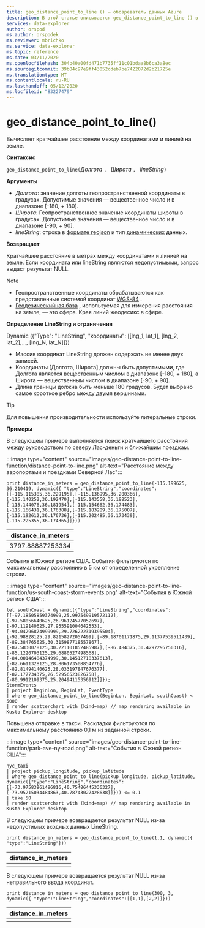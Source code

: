 ```yaml
---
title: geo_distance_point_to_line () — обозреватель данных Azure
description: В этой статье описывается geo_distance_point_to_line () в Azure обозреватель данных.
services: data-explorer
author: orspod
ms.author: orspodek
ms.reviewer: mbrichko
ms.service: data-explorer
ms.topic: reference
ms.date: 03/11/2020
ms.openlocfilehash: 304b40a00fd471b7735ff11c01bdaa8b6ca3a8ec
ms.sourcegitcommit: 39b04c97e9ff43052cdeb7be7422072d2b21725e
ms.translationtype: MT
ms.contentlocale: ru-RU
ms.lasthandoff: 05/12/2020
ms.locfileid: "83227479"
---
```

# <a name="geo_distance_point_to_line"></a>geo_distance_point_to_line()

Вычисляет кратчайшее расстояние между координатами и линией на земле.

**Синтаксис**

`geo_distance_point_to_line(`*Долгота* `, ` *Широта* `, ` *lineString*`)`

**Аргументы**

* *Долгота*: значение долготы геопространственной координаты в градусах. Допустимые значения — вещественное число и в диапазоне [-180, + 180].
* *Широта*: Геопространственное значение координаты широты в градусах. Допустимые значения — вещественное число и в диапазоне [-90, + 90].
* *lineString*: строка в [формате геоjson](https://tools.ietf.org/html/rfc7946) и тип [динамических](./scalar-data-types/dynamic.md) данных.

**Возвращает**

Кратчайшее расстояние в метрах между координатами и линией на земле. Если координата или lineString являются недопустимыми, запрос выдаст результат NULL.

> [!NOTE]
> * Геопространственные координаты обрабатываются как представленные системой координат [WGS-84](https://earth-info.nga.mil/GandG/update/index.php?action=home) .
> * [Геодезическийная база](https://en.wikipedia.org/wiki/Geodetic_datum) , используемая для измерения расстояния на земле, — это сфера. Края линий жеодесикс в сфере.

**Определение LineString и ограничения**

Dynamic ({"Type": "LineString", "координаты": [[lng_1, lat_1], [lng_2, lat_2],..., [lng_N, lat_N]]})

* Массив координат LineString должен содержать не менее двух записей.
* Координаты [Долгота, Широта] должны быть допустимыми, где Долгота является вещественным числом в диапазоне [-180, + 180], а Широта — вещественным числом в диапазоне [-90, + 90].
* Длина границы должна быть меньше 180 градусов. Будет выбрано самое короткое ребро между двумя вершинами.

> [!TIP]
> Для повышения производительности используйте литеральные строки.

**Примеры**

В следующем примере выполняется поиск кратчайшего расстояния между руководством по северу Лас-деньги и ближайшим поездкам.

:::image type="content" source="images/geo-distance-point-to-line-function/distance-point-to-line.png" alt-text="Расстояние между аэропортами и поездками Северной Лас":::

<!-- csl: https://help.kusto.windows.net/Samples -->
```kusto
print distance_in_meters = geo_distance_point_to_line(-115.199625, 36.210419, dynamic({ "type":"LineString","coordinates":[[-115.115385,36.229195],[-115.136995,36.200366],[-115.140252,36.192470],[-115.143558,36.188523],[-115.144076,36.181954],[-115.154662,36.174483],[-115.166431,36.176388],[-115.183289,36.175007],[-115.192612,36.176736],[-115.202485,36.173439],[-115.225355,36.174365]]}))
```

| distance_in_meters |
|--------------------|
| 3797.88887253334   |

События в Южной регион США. События фильтруются по максимальному расстоянию в 5 км от определенной укрепление строки.

:::image type="content" source="images/geo-distance-point-to-line-function/us-south-coast-storm-events.png" alt-text="События в Южной регион США":::

<!-- csl: https://help.kusto.windows.net/Samples -->
```kusto
let southCoast = dynamic({"type":"LineString","coordinates":[[-97.18505859374999,25.997549919572112],[-97.58056640625,26.96124577052697],[-97.119140625,27.955591004642553],[-94.04296874999999,29.726222319395504],[-92.98828125,29.82158272057499],[-89.18701171875,29.11377539511439],[-89.384765625,30.315987718557867],[-87.5830078125,30.221101852485987],[-86.484375,30.4297295750316],[-85.1220703125,29.6880527498568],[-84.00146484374999,30.14512718337613],[-82.6611328125,28.806173508854776],[-82.81494140625,28.033197847676377],[-82.177734375,26.52956523826758],[-80.9912109375,25.20494115356912]]});
StormEvents
| project BeginLon, BeginLat, EventType
| where geo_distance_point_to_line(BeginLon, BeginLat, southCoast) < 5000
| render scatterchart with (kind=map) // map rendering available in Kusto Explorer desktop
```

Повышена отправке в такси. Раскладки фильтруются по максимальному расстоянию 0,1 м из заданной строки.

:::image type="content" source="images/geo-distance-point-to-line-function/park-ave-ny-road.png" alt-text="События в Южной регион США":::

<!-- csl: https://help.kusto.windows.net/Samples -->
```kusto
nyc_taxi
| project pickup_longitude, pickup_latitude
| where geo_distance_point_to_line(pickup_longitude, pickup_latitude, dynamic({"type":"LineString","coordinates":[[-73.97583961486816,40.75486445336327],[-73.95215034484863,40.78743027428638]]})) <= 0.1
| take 50
| render scatterchart with (kind=map) // map rendering available in Kusto Explorer desktop
```

В следующем примере возвращается результат NULL из-за недопустимых входных данных LineString.

<!-- csl: https://help.kusto.windows.net/Samples -->
```kusto
print distance_in_meters = geo_distance_point_to_line(1,1, dynamic({ "type":"LineString"}))
```

| distance_in_meters |
|--------------------|
|                    |

В следующем примере возвращается результат NULL из-за неправильного ввода координат.

```kusto
print distance_in_meters = geo_distance_point_to_line(300, 3, dynamic({ "type":"LineString","coordinates":[[1,1],[2,2]]}))
```

| distance_in_meters |
|--------------------|
|                    |

